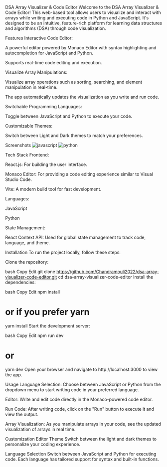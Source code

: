 DSA Array Visualizer & Code Editor
Welcome to the DSA Array Visualizer & Code Editor! This web-based tool allows users to visualize and interact with arrays while writing and executing code in Python and JavaScript. It's designed to be an intuitive, feature-rich platform for learning data structures and algorithms (DSA) through code visualization.

Features
Interactive Code Editor:

A powerful editor powered by Monaco Editor with syntax highlighting and autocompletion for JavaScript and Python.

Supports real-time code editing and execution.

Visualize Array Manipulations:

Visualize array operations such as sorting, searching, and element manipulation in real-time.

The app automatically updates the visualization as you write and run code.

Switchable Programming Languages:

Toggle between JavaScript and Python to execute your code.

Customizable Themes:

Switch between Light and Dark themes to match your preferences.

Screenshots
![javascript](image.png)
![python](image-1.png)

Tech Stack
Frontend:

React.js: For building the user interface.

Monaco Editor: For providing a code editing experience similar to Visual Studio Code.

Vite: A modern build tool for fast development.

Languages:

JavaScript

Python

State Management:

React Context API: Used for global state management to track code, language, and theme.

Installation
To run the project locally, follow these steps:

Clone the repository:

bash
Copy
Edit
git clone https://github.com/Chandramouli2022/dsa-array-visualizer-code-editor.git
cd dsa-array-visualizer-code-editor
Install the dependencies:

bash
Copy
Edit
npm install
# or if you prefer yarn
yarn install
Start the development server:

bash
Copy
Edit
npm run dev
# or
yarn dev
Open your browser and navigate to http://localhost:3000 to view the app.

Usage
Language Selection: Choose between JavaScript or Python from the dropdown menu to start writing code in your preferred language.

Editor: Write and edit code directly in the Monaco-powered code editor.

Run Code: After writing code, click on the "Run" button to execute it and view the output.

Array Visualization: As you manipulate arrays in your code, see the updated visualization of arrays in real time.

Customization
Editor Theme
Switch between the light and dark themes to personalize your coding experience.

Language Selection
Switch between JavaScript and Python for executing code. Each language has tailored support for syntax and built-in functions.